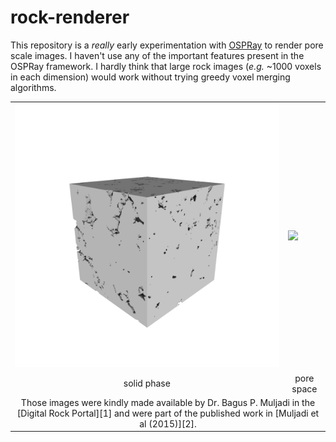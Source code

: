 # rock-renderer

This repository is a *really* early experimentation with [OSPRay](https://www.ospray.org/) to render pore scale images. I haven't use any of the important features present in the OSPRay framework. I hardly think that large rock images (*e.g.* ~1000 voxels in each dimension) would work without trying greedy voxel merging algorithms. 

<table>
<tbody>
<tr>
    <td><img src="docs/estaillades650.png"></td>
    <td><img src="docs/estaillades650_pores.png"></td>
</tr>
<tr>
    <td style="text-align:center">solid phase</td>
    <td style="text-align:center">pore space</td>
</tr>
<tr>
    <td style="text-align:center" colspan="2">Those images were kindly made available by Dr. Bagus P. Muljadi in the [Digital Rock Portal][1] and were part of the published work in [Muljadi et al (2015)][2].</td>
</tr>
</tbody>
</table>


[1]: http://www.digitalrocksportal.org/projects/10 "Bagus Putra Muljadi. Estaillades Carbonate. Digital Rocks Portal (September 2015)."
[2]: http://dx.doi.org/10.1016/j.advwatres.2015.05.019 "Bagus P. Muljadi, Martin J. Blunt, Ali Q. Raeini, Branko Bijeljic. The impact of porous media heterogeneity on non-Darcy flow behaviour from pore-scale simulation. Advances in Water Resources. 2015."
